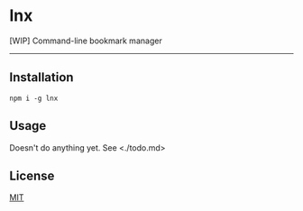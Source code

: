 # lnx

[WIP] Command-line bookmark manager

--------

## Installation

`npm i -g lnx`

## Usage

Doesn't do anything yet. See <./todo.md>

## License

[MIT](./LICENSE.md)
